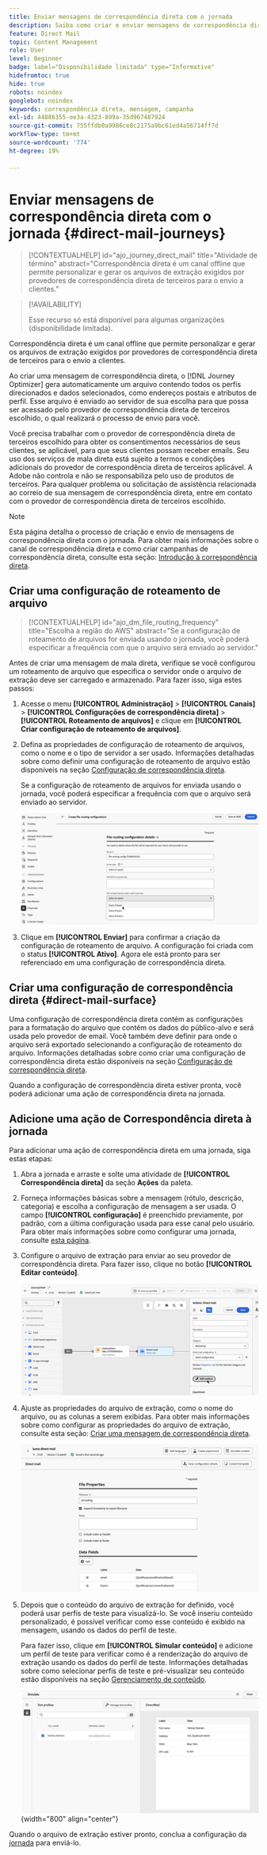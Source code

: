 ```yaml
---
title: Enviar mensagens de correspondência direta com o jornada
description: Saiba como criar e enviar mensagens de correspondência direta com o jornada.
feature: Direct Mail
topic: Content Management
role: User
level: Beginner
badge: label="Disponibilidade limitada" type="Informative"
hidefromtoc: true
hide: true
robots: noindex
googlebot: noindex
keywords: correspondência direta, mensagem, campanha
exl-id: 44886355-ee3a-4323-899a-35d967487924
source-git-commit: 755ffdb0a9986ce8c2175a9bc61ed4a56714ff7d
workflow-type: tm+mt
source-wordcount: '774'
ht-degree: 19%

---
```


# Enviar mensagens de correspondência direta com o jornada {#direct-mail-journeys}

>[!CONTEXTUALHELP]
>id="ajo_journey_direct_mail"
>title="Atividade de término"
>abstract="Correspondência direta é um canal offline que permite personalizar e gerar os arquivos de extração exigidos por provedores de correspondência direta de terceiros para o envio a clientes."

>[!AVAILABILITY]
>
>Esse recurso só está disponível para algumas organizações (disponibilidade limitada).

Correspondência direta é um canal offline que permite personalizar e gerar os arquivos de extração exigidos por provedores de correspondência direta de terceiros para o envio a clientes.

Ao criar uma mensagem de correspondência direta, o [!DNL Journey Optimizer] gera automaticamente um arquivo contendo todos os perfis direcionados e dados selecionados, como endereços postais e atributos de perfil. Esse arquivo é enviado ao servidor de sua escolha para que possa ser acessado pelo provedor de correspondência direta de terceiros escolhido, o qual realizará o processo de envio para você.

Você precisa trabalhar com o provedor de correspondência direta de terceiros escolhido para obter os consentimentos necessários de seus clientes, se aplicável, para que seus clientes possam receber emails. Seu uso dos serviços de mala direta está sujeito a termos e condições adicionais do provedor de correspondência direta de terceiros aplicável. A Adobe não controla e não se responsabiliza pelo uso de produtos de terceiros. Para qualquer problema ou solicitação de assistência relacionada ao correio de sua mensagem de correspondência direta, entre em contato com o provedor de correspondência direta de terceiros escolhido.

>[!NOTE]
>
>Esta página detalha o processo de criação e envio de mensagens de correspondência direta com o jornada. Para obter mais informações sobre o canal de correspondência direta e como criar campanhas de correspondência direta, consulte esta seção: [Introdução à correspondência direta](../direct-mail/get-started-direct-mail.md).

## Criar uma configuração de roteamento de arquivo

>[!CONTEXTUALHELP]
>id="ajo_dm_file_routing_frequency"
>title="Escolha a região do AWS"
>abstract="Se a configuração de roteamento de arquivos for enviada usando o jornada, você poderá especificar a frequência com que o arquivo será enviado ao servidor."

Antes de criar uma mensagem de mala direta, verifique se você configurou um roteamento de arquivo que especifica o servidor onde o arquivo de extração deve ser carregado e armazenado. Para fazer isso, siga estes passos:

1. Acesse o menu **[!UICONTROL Administração]** > **[!UICONTROL Canais]** > **[!UICONTROL Configurações de correspondência direta]** > **[!UICONTROL Roteamento de arquivos]** e clique em **[!UICONTROL Criar configuração de roteamento de arquivos]**.

1. Defina as propriedades de configuração de roteamento de arquivos, como o nome e o tipo de servidor a ser usado. Informações detalhadas sobre como definir uma configuração de roteamento de arquivo estão disponíveis na seção [Configuração de correspondência direta](../direct-mail/direct-mail-configuration.md#file-routing-configuration).

   Se a configuração de roteamento de arquivos for enviada usando o jornada, você poderá especificar a frequência com que o arquivo será enviado ao servidor.

   ![](assets/file-routing-journey.png)

1. Clique em **[!UICONTROL Enviar]** para confirmar a criação da configuração de roteamento de arquivo. A configuração foi criada com o status **[!UICONTROL Ativo]**. Agora ele está pronto para ser referenciado em uma configuração de correspondência direta.

## Criar uma configuração de correspondência direta {#direct-mail-surface}

Uma configuração de correspondência direta contém as configurações para a formatação do arquivo que contém os dados do público-alvo e será usada pelo provedor de email. Você também deve definir para onde o arquivo será exportado selecionando a configuração de roteamento do arquivo. Informações detalhadas sobre como criar uma configuração de correspondência direta estão disponíveis na seção [Configuração de correspondência direta](../direct-mail/direct-mail-configuration.md#file-routing-configuration).

Quando a configuração de correspondência direta estiver pronta, você poderá adicionar uma ação de correspondência direta na jornada.

## Adicione uma ação de Correspondência direta à jornada

Para adicionar uma ação de correspondência direta em uma jornada, siga estas etapas:

1. Abra a jornada e arraste e solte uma atividade de **[!UICONTROL Correspondência direta]** da seção **Ações** da paleta.

1. Forneça informações básicas sobre a mensagem (rótulo, descrição, categoria) e escolha a configuração de mensagem a ser usada. O campo **[!UICONTROL configuração]** é preenchido previamente, por padrão, com a última configuração usada para esse canal pelo usuário. Para obter mais informações sobre como configurar uma jornada, consulte [esta página](../building-journeys/journey-gs.md).

1. Configure o arquivo de extração para enviar ao seu provedor de correspondência direta. Para fazer isso, clique no botão **[!UICONTROL Editar conteúdo]**.

   ![](assets/direct-mail-add-journey.png)

1. Ajuste as propriedades do arquivo de extração, como o nome do arquivo, ou as colunas a serem exibidas. Para obter mais informações sobre como configurar as propriedades do arquivo de extração, consulte esta seção: [Criar uma mensagem de correspondência direta](../direct-mail/create-direct-mail.md#extraction-file).

   ![](assets/direct-mail-journey-content.png)

1. Depois que o conteúdo do arquivo de extração for definido, você poderá usar perfis de teste para visualizá-lo. Se você inseriu conteúdo personalizado, é possível verificar como esse conteúdo é exibido na mensagem, usando os dados do perfil de teste.

   Para fazer isso, clique em **[!UICONTROL Simular conteúdo]** e adicione um perfil de teste para verificar como é a renderização do arquivo de extração usando os dados do perfil de teste. Informações detalhadas sobre como selecionar perfis de teste e pré-visualizar seu conteúdo estão disponíveis na seção [Gerenciamento de conteúdo](../content-management/preview-test.md).

   ![](assets/direct-mail-simulate.png){width="800" align="center"}

Quando o arquivo de extração estiver pronto, conclua a configuração da [jornada](../building-journeys/journey-gs.md) para enviá-lo.
